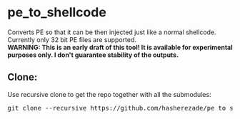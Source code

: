 # pe_to_shellcode
Converts PE so that it can be then injected just like a normal shellcode.<br/>
Currently only 32 bit PE files are supported.<br/>
<b>WARNING: This is an early draft of this tool! It is available for experimental purposes only. I don't guarantee stability of the outputs.</b>

Clone:
-
Use recursive clone to get the repo together with all the submodules:
<pre>
git clone --recursive https://github.com/hasherezade/pe_to_shellcode.git
</pre>
